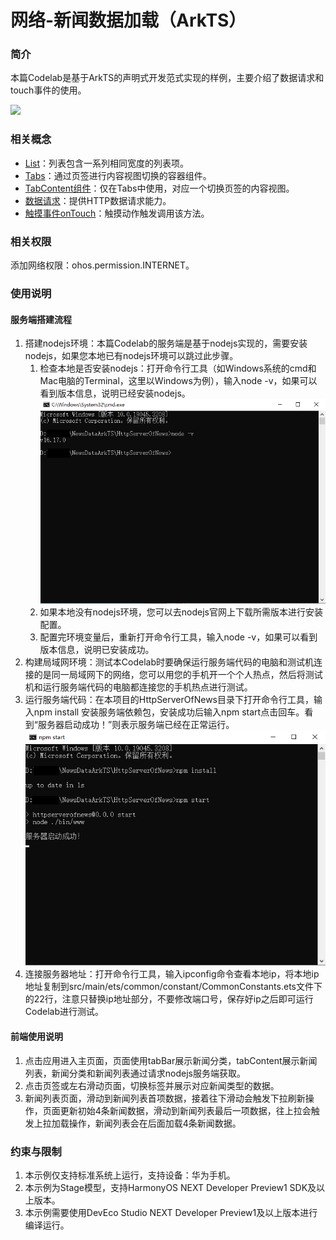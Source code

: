 ﻿# 网络-新闻数据加载（ArkTS）

### 简介

本篇Codelab是基于ArkTS的声明式开发范式实现的样例，主要介绍了数据请求和touch事件的使用。

![](screenshots/device/news.gif)

### 相关概念

- [List](https://developer.huawei.com/consumer/cn/doc/harmonyos-references/ts-container-list-0000001862607449)：列表包含一系列相同宽度的列表项。
- [Tabs](https://developer.huawei.com/consumer/cn/doc/harmonyos-references/ts-container-tabs-0000001815927636)：通过页签进行内容视图切换的容器组件。
- [TabContent组件](https://developer.huawei.com/consumer/cn/doc/harmonyos-references/ts-container-tabcontent-0000001862687665)：仅在Tabs中使用，对应一个切换页签的内容视图。
- [数据请求](https://developer.huawei.com/consumer/cn/doc/harmonyos-references/js-apis-http-0000001774121990)：提供HTTP数据请求能力。
- [触摸事件onTouch](https://developer.huawei.com/consumer/cn/doc/harmonyos-references/ts-universal-events-touch-0000001862607321)：触摸动作触发调用该方法。

### 相关权限

添加网络权限：ohos.permission.INTERNET。

### 使用说明

#### 服务端搭建流程

1. 搭建nodejs环境：本篇Codelab的服务端是基于nodejs实现的，需要安装nodejs，如果您本地已有nodejs环境可以跳过此步骤。
   1. 检查本地是否安装nodejs：打开命令行工具（如Windows系统的cmd和Mac电脑的Terminal，这里以Windows为例），输入node -v，如果可以看到版本信息，说明已经安装nodejs。
      ![](screenshots/device/node.PNG)
   2. 如果本地没有nodejs环境，您可以去nodejs官网上下载所需版本进行安装配置。
   3. 配置完环境变量后，重新打开命令行工具，输入node -v，如果可以看到版本信息，说明已安装成功。
2. 构建局域网环境：测试本Codelab时要确保运行服务端代码的电脑和测试机连接的是同一局域网下的网络，您可以用您的手机开一个个人热点，然后将测试机和运行服务端代码的电脑都连接您的手机热点进行测试。
3. 运行服务端代码：在本项目的HttpServerOfNews目录下打开命令行工具，输入npm install 安装服务端依赖包，安装成功后输入npm start点击回车。看到“服务器启动成功！”则表示服务端已经在正常运行。
   ![](screenshots/device/npm_360.PNG)
4. 连接服务器地址：打开命令行工具，输入ipconfig命令查看本地ip，将本地ip地址复制到src/main/ets/common/constant/CommonConstants.ets文件下的22行，注意只替换ip地址部分，不要修改端口号，保存好ip之后即可运行Codelab进行测试。

#### 前端使用说明

1. 点击应用进入主页面，页面使用tabBar展示新闻分类，tabContent展示新闻列表，新闻分类和新闻列表通过请求nodejs服务端获取。
2. 点击页签或左右滑动页面，切换标签并展示对应新闻类型的数据。
3. 新闻列表页面，滑动到新闻列表首项数据，接着往下滑动会触发下拉刷新操作，页面更新初始4条新闻数据，滑动到新闻列表最后一项数据，往上拉会触发上拉加载操作，新闻列表会在后面加载4条新闻数据。

### 约束与限制

1. 本示例仅支持标准系统上运行，支持设备：华为手机。
2. 本示例为Stage模型，支持HarmonyOS NEXT Developer Preview1 SDK及以上版本。
3. 本示例需要使用DevEco Studio NEXT Developer Preview1及以上版本进行编译运行。